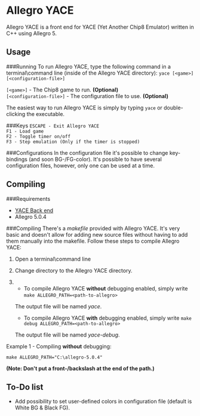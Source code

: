 Allegro YACE
============
Allegro YACE is a front end for YACE (Yet Another Chip8 Emulator) written in C++ using Allegro 5.

Usage
-----
###Running
To run Allegro YACE, type the following command in a terminal\\command line (inside of the Allegro YACE directory):
`yace [<game>] [<configuration-file>]`

`[<game>]` - The Chip8 game to run. **(Optional)**  
`[<configuration-file>]` - The configuration file to use. **(Optional)**

The easiest way to run Allegro YACE is simply by typing `yace` or double-clicking the executable.

###Keys
`ESCAPE - Exit Allegro YACE`  
`F1 - Load game`  
`F2 - Toggle timer on/off`  
`F3 - Step emulation (Only if the timer is stopped)`

###Configurations
In the configuration file it's possible to change key-bindings (and soon BG-/FG-color). It's possible to have several configuration files, however, only one can be used at a time.

Compiling
---------
###Requirements
* [YACE Back end](https://github.com/Johoel/YACE)
* Allegro 5.0.4

###Compiling
There's a *makefile* provided with Allegro YACE. It's very basic and doesn't allow for adding new source files without having to add them manually into the makefile. Follow these steps to compile Allegro YACE:

1. Open a terminal\\command line
2. Change directory to the Allegro YACE directory.
3.  * To compile Allegro YACE **without** debugging enabled, simply write                 
    `make ALLEGRO_PATH=<path-to-allegro>`

    The output file will be named *yace*.

    * To compile Allegro YACE **with** debugging enabled, simply write
    `make debug ALLEGRO_PATH=<path-to-allegro>`
    
    The output file will be named *yace-debug*.

Example 1 - Compiling **without** debugging:

`make ALLEGRO_PATH="C:\allegro-5.0.4"`

**(Note: Don't put a front-/backslash at the end of the path.)**

To-Do list
----------
+ Add possibility to set user-defined colors in configuration file (default is White BG & Black FG).
